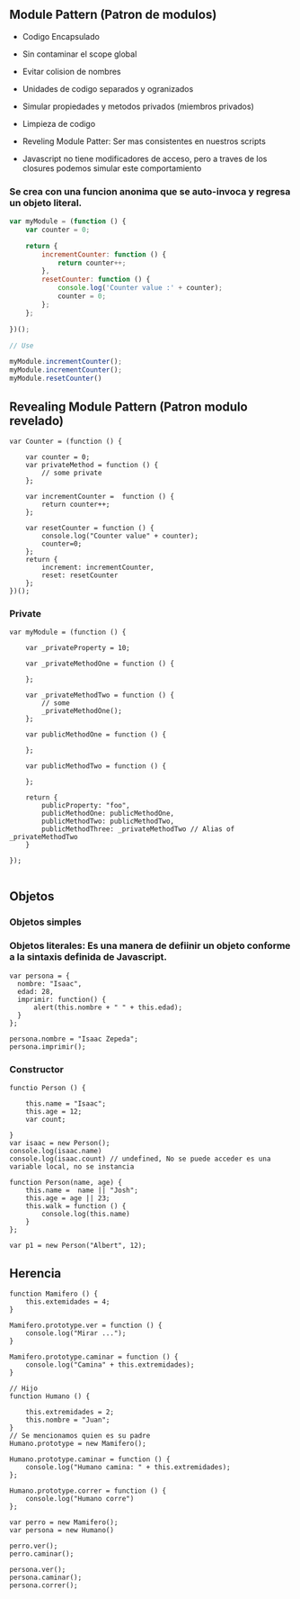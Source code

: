 ## Module Pattern (Patron de modulos)
- Codigo Encapsulado
- Sin contaminar el scope global
- Evitar colision de nombres
- Unidades de codigo separados y ogranizados
- Simular propiedades y metodos privados (miembros privados)
- Limpieza de codigo
- Reveling Module Patter: Ser mas consistentes en nuestros scripts

- Javascript no tiene  modificadores de acceso, pero a traves de los closures podemos simular este comportamiento

### Se crea con una funcion anonima que se auto-invoca y regresa un objeto literal.

```javascript
var myModule = (function () {
	var counter = 0;

	return {
		incrementCounter: function () {
			return counter++;
		},
		resetCounter: function () {
			console.log('Counter value :' + counter);
			counter = 0;
		};
	};

})();

// Use

myModule.incrementCounter();
myModule.incrementCounter();
myModule.resetCounter()

```

## Revealing Module Pattern (Patron modulo revelado) 

```
var Counter = (function () {
	
	var counter = 0;
	var privateMethod = function () {
		// some private
	};

	var incrementCounter =  function () {
		return counter++;
	};

	var resetCounter = function () {
		console.log("Counter value" + counter);
		counter=0;
	};
	return {
		increment: incrementCounter,
		reset: resetCounter
	};
})();
```

### Private

```
var myModule = (function () {
	
	var _privateProperty = 10;

	var _privateMethodOne = function () {

	};

	var _privateMethodTwo = function () {
    	// some
    	_privateMethodOne();
  	};

  	var publicMethodOne = function () {

  	};

  	var publicMethodTwo = function () {

  	};

  	return {
  		publicProperty: "foo",
  		publicMethodOne: publicMethodOne,
  		publicMethodTwo: publicMethodTwo,
    	publicMethodThree: _privateMethodTwo // Alias of _privateMethodTwo
  	}

});


```


## Objetos
### Objetos simples
### Objetos literales: Es una manera de defiinir un objeto conforme a la sintaxis definida de Javascript.

```
var persona = {
  nombre: "Isaac",
  edad: 28,
  imprimir: function() {
      alert(this.nombre + " " + this.edad);
  }
};

persona.nombre = "Isaac Zepeda"; 
persona.imprimir(); 
```
### Constructor
```
functio Person () {
	
	this.name = "Isaac";
	this.age = 12;
	var count;

}
var isaac = new Person();
console.log(isaac.name)
console.log(isaac.count) // undefined, No se puede acceder es una variable local, no se instancia
```

```
function Person(name, age) {
	this.name =  name || "Josh";
	this.age = age || 23;
	this.walk = function () {
		console.log(this.name)
	}
};

var p1 = new Person("Albert", 12);

```

## Herencia

```
function Mamifero () {
	this.extemidades = 4;
}

Mamifero.prototype.ver = function () {
	console.log("Mirar ...");
}

Mamifero.prototype.caminar = function () {
	console.log("Camina" + this.extremidades);
}

// Hijo
function Humano () {
	
	this.extremidades = 2;
	this.nombre = "Juan";
}
// Se mencionamos quien es su padre
Humano.prototype = new Mamifero();

Humano.prototype.caminar = function () {
	console.log("Humano camina: " + this.extremidades);
};

Humano.prototype.correr = function () {
	console.log("Humano corre")
};

var perro = new Mamifero();
var persona = new Humano()

perro.ver();
perro.caminar();

persona.ver();
persona.caminar();
persona.correr();
```